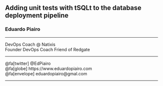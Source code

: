 ## Adding unit tests with tSQLt to the database deployment pipeline

### Eduardo Piairo

---


<span class="smallText">
    DevOps Coach @ Natixis<br/> 
    Founder DevOps Coach
    Friend of Redgate</span>
<hr />
@fa[twitter] @EdPiairo <br/>
@fa[globe] https://www.eduardopiairo.com </br>
@fa[envelope] eduardopiairo@gmal.com <br/>

---